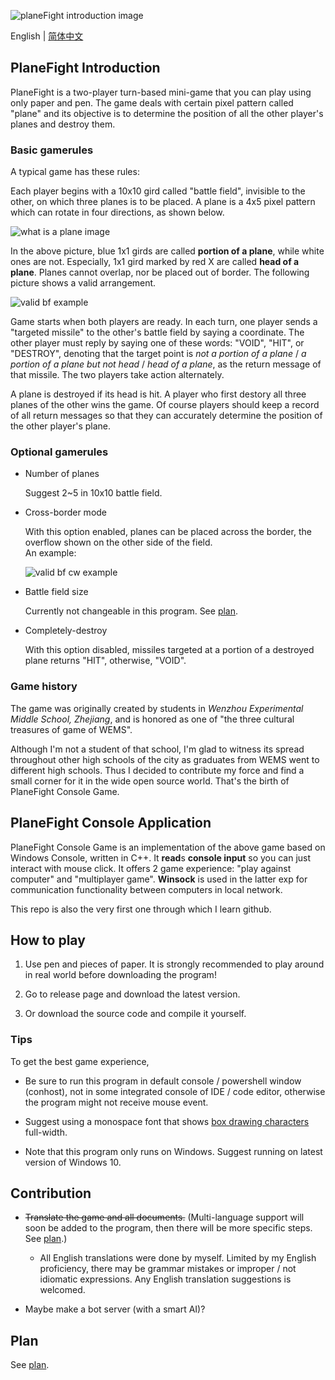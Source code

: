 ![planeFight introduction image](https://i.loli.net/2020/08/29/GsaIE34g5zuV7BX.png)

English | [简体中文](README_zh_Hans.md)

## PlaneFight Introduction

PlaneFight is a two-player turn-based mini-game that you can play using only paper and pen. The game deals with certain pixel pattern called "plane" and its objective is to determine the position of all the other player's planes and destroy them.

### Basic gamerules

A typical game has these rules:

Each player begins with a 10x10 gird called "battle field", invisible to the other, on which three planes is to be placed. A plane is a 4x5 pixel pattern which can rotate in four directions, as shown below.

![what is a plane image](https://i.loli.net/2020/08/29/WdzxaIkBpTghqSn.png)

In the above picture, blue 1x1 girds are called **portion of a plane**, while white ones are not. Especially, 1x1 gird marked by red X are called **head of a plane**. Planes cannot overlap, nor be placed out of border. The following picture shows a valid arrangement.

![valid bf example](https://i.loli.net/2020/08/29/YMQgi6EomTcNJdx.png)

Game starts when both players are ready. In each turn, one player sends a "targeted missile" to the other's battle field by saying a coordinate. The other player must reply by saying one of these words: "VOID", "HIT", or "DESTROY", denoting that the target point is _not a portion of a plane_ / _a portion of a plane but not head_ / _head of a plane_, as the return message of that missile. The two players take action alternately.

A plane is destroyed if its head is hit. A player who first destory all three planes of the other wins the game. Of course players should keep a record of all return messages so that they can accurately determine the position of the other player's plane.

### Optional gamerules

- Number of planes

	Suggest 2~5 in 10x10 battle field.

- Cross-border mode

	With this option enabled, planes can be placed across the border, the overflow shown on the other side of the field.   
	An example:

	![valid bf cw example](https://i.loli.net/2020/08/29/RSfxZ1MNETDyFva.png)

- Battle field size

	Currently not changeable in this program. See [plan](plan.md).

- Completely-destroy

	With this option disabled, missiles targeted at a portion of a destroyed plane returns "HIT", otherwise, "VOID".

### Game history

The game was originally created by students in _Wenzhou Experimental Middle School, Zhejiang_, and is honored as one of "the three cultural treasures of game of WEMS".

Although I'm not a student of that school, I'm glad to witness its spread throughout other high schools of the city as graduates from WEMS went to different high schools. Thus I decided to contribute my force and find a small corner for it in the wide open source world. That's the birth of PlaneFight Console Game.

## PlaneFight Console Application

PlaneFight Console Game is an implementation of the above game based on Windows Console, written in C++. It **read**s **console input** so you can just interact with mouse click. It offers 2 game experience: "play against computer" and "multiplayer game". **Winsock** is used in the latter exp for communication functionality between computers in local network.

This repo is also the very first one through which I learn github.

## How to play

1. Use pen and pieces of paper. It is strongly recommended to play around in real world before downloading the program!

1. Go to release page and download the latest version.

1. Or download the source code and compile it yourself.

### Tips

To get the best game experience, 

- Be sure to run this program in default console / powershell window (conhost), not in some integrated console of IDE / code editor, otherwise the program might not receive mouse event.

- Suggest using a monospace font that shows [box drawing characters](https://unicode-table.com/en/blocks/box-drawing/) full-width.

- Note that this program only runs on Windows. Suggest running on latest version of Windows 10.

## Contribution

- ~~Translate the game and all documents.~~ (Multi-language support will soon be added to the program, then there will be more specific steps. See [plan](plan.md).)
	- All English translations were done by myself. Limited by my English proficiency, there may be grammar mistakes or improper / not idiomatic expressions. Any English translation suggestions is welcomed.

- Maybe make a bot server (with a smart AI)?

## Plan

See [plan](plan.md).
